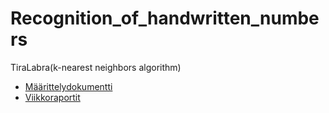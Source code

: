 # Recognition_of_handwritten_numbers
TiraLabra(k-nearest neighbors algorithm)

*   [Määrittelydokumentti](https://github.com/junyuan-fang/Recognition_of_handwritten_numbers/master/documentation/määrittely.md)
*   [Viikkoraportit](https://github.com/junyuan-fang/Recognition_of_handwritten_numbers/master/documentation/viikkoraportti/)